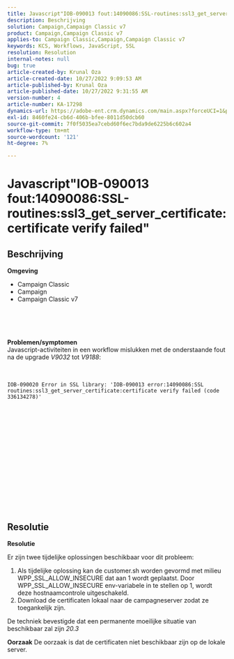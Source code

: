 ```yaml
---
title: Javascript"IOB-090013 fout:14090086:SSL-routines:ssl3_get_server_certificate:certificate verify failed"
description: Beschrijving
solution: Campaign,Campaign Classic v7
product: Campaign,Campaign Classic v7
applies-to: Campaign Classic,Campaign,Campaign Classic v7
keywords: KCS, Workflows, JavaScript, SSL
resolution: Resolution
internal-notes: null
bug: true
article-created-by: Krunal Oza
article-created-date: 10/27/2022 9:09:53 AM
article-published-by: Krunal Oza
article-published-date: 10/27/2022 9:31:55 AM
version-number: 4
article-number: KA-17298
dynamics-url: https://adobe-ent.crm.dynamics.com/main.aspx?forceUCI=1&pagetype=entityrecord&etn=knowledgearticle&id=c6f6931b-d755-ed11-bba2-6045bd006c82
exl-id: 8460fe24-cb6d-406b-bfee-8011d50dcb60
source-git-commit: 7f0f5035ea7cebd60f6ec7bda9de6225b6c602a4
workflow-type: tm+mt
source-wordcount: '121'
ht-degree: 7%

---
```


# Javascript&quot;IOB-090013 fout:14090086:SSL-routines:ssl3_get_server_certificate:certificate verify failed&quot;

## Beschrijving

<b>Omgeving</b>
- Campaign Classic
- Campaign
- Campaign Classic v7

<br><br> <br><br><b>Problemen/symptomen</b>
<br>Javascript-activiteiten in een workflow mislukken met de onderstaande fout na de upgrade *V9032* tot *V9188*: <br><br><br>

```
IOB-090020 Error in SSL library: 'IOB-090013 error:14090086:SSL routines:ssl3_get_server_certificate:certificate verify failed (code 336134278)'
```


<br> <br><br>
<br> <br><br> <br>

<br><br><br> <br><br> <br>

## Resolutie


<b>Resolutie</b>

Er zijn twee tijdelijke oplossingen beschikbaar voor dit probleem:
1. Als tijdelijke oplossing kan de customer.sh worden gevormd met milieu WPP_SSL_ALLOW_INSECURE dat aan 1 wordt geplaatst. Door WPP_SSL_ALLOW_INSECURE env-variabele in te stellen op 1, wordt deze hostnaamcontrole uitgeschakeld. 
2. Download de certificaten lokaal naar de campagneserver zodat ze toegankelijk zijn.

De techniek bevestigde dat een permanente moeilijke situatie van beschikbaar zal zijn *20.3*



<b>Oorzaak</b>
De oorzaak is dat de certificaten niet beschikbaar zijn op de lokale server.
